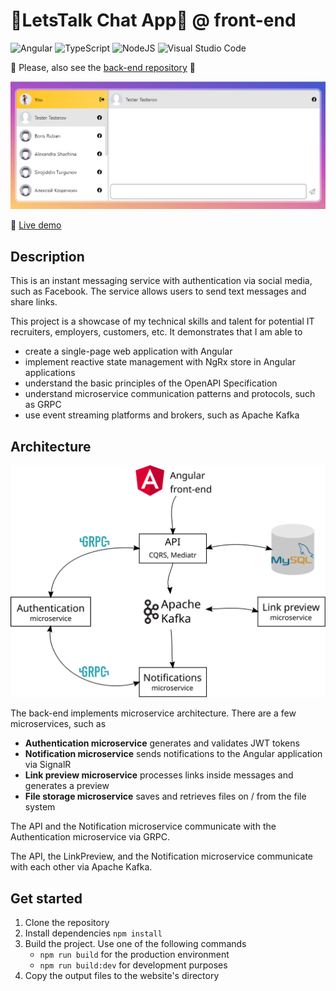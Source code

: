 # 💬LetsTalk Chat App💬 @ front-end
![Angular](https://img.shields.io/badge/angular-%23DD0031.svg?style=for-the-badge&logo=angular&logoColor=white)
![TypeScript](https://img.shields.io/badge/typescript-%23007ACC.svg?style=for-the-badge&logo=typescript&logoColor=white)
![NodeJS](https://img.shields.io/badge/node.js-6DA55F?style=for-the-badge&logo=node.js&logoColor=white)
![Visual Studio Code](https://img.shields.io/badge/Visual%20Studio%20Code-0078d7.svg?style=for-the-badge&logo=visual-studio-code&logoColor=white)

🔔 Please, also see the [back-end repository](https://github.com/evgenii-petukhov/LetsTalk.Server) 🙏

![scheme](demo.gif)

🔴 [Live demo](https://chat.epetukhov.cyou/)
## Description
This is an instant messaging service with authentication via social media, such as Facebook. The service allows users to send text messages and share links. 

This project is a showcase of my technical skills and talent for potential IT recruiters, employers, customers, etc. It demonstrates that I am able to
* create a single-page web application with Angular
* implement reactive state management with NgRx store in Angular applications
* understand the basic principles of the OpenAPI Specification
* understand microservice communication patterns and protocols, such as GRPC
* use event streaming platforms and brokers, such as Apache Kafka
## Architecture
![scheme](scheme-compressed.svg)

The back-end implements microservice architecture. There are a few microservices, such as
* **Authentication microservice** generates and validates JWT tokens
* **Notification microservice** sends notifications to the Angular application via SignalR
* **Link preview microservice** processes links inside messages and generates a preview
* **File storage microservice** saves and retrieves files on / from the file system

The API and the Notification microservice communicate with the Authentication microservice via GRPC.

The API, the LinkPreview, and the Notification microservice communicate with each other via Apache Kafka.

## Get started
1. Clone the repository
2. Install dependencies `npm install`
3. Build the project. Use one of the following commands
   - `npm run build` for the production environment
   - `npm run build:dev` for development purposes
4. Copy the output files to the website's directory